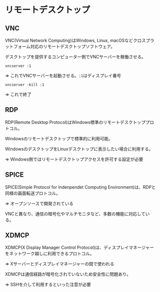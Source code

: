 # リモートデスクトップ

## VNC

VNC(Virtual Network Computing)はWindows, Linux, macOSなどクロスプラットフォーム対応のリモートデスクトップソフトウェア。

デスクトップを提供するコンピューター側でVNCサーバーを稼働させる。

```
vncserver :1
```

=> これでVNCサーバーを起動させる。`:1`はディスプレイ番号

```
vncserver -kill :1
```

=> これで終了

## RDP

RDP(Remote Desktop Protocol)はWindows標準のリモートデスクトッププロトコル。

Windowsのリモートデスクトップで標準的に利用可能。

WindowsのデスクトップをLinuxデスクトップに表示したい場合に利用する。

=> Windows側ではリモートデスクトップアクセスを許可する設定が必要

## SPICE

SPICE(Simple Protocol for Indenpendet Computing Environment)は、RDPと同様の画面転送プロトコル。

=> オープンソースで開発されている

VNCと異なり、通信の暗号化やマルチモニタなど、多数の機能に対応している。

## XDMCP

XDMCP(X Display Manager Control Protocol)は、ディスプレイマネージャーをネットワーク越しに利用できるプロトコル。

=> Xサーバーとディスプレイマネージャーの間で使われる

XDMCPは通信経路が暗号化されていないため安全性に問題あり。

=> SSHを介して利用するといった注意が必要

